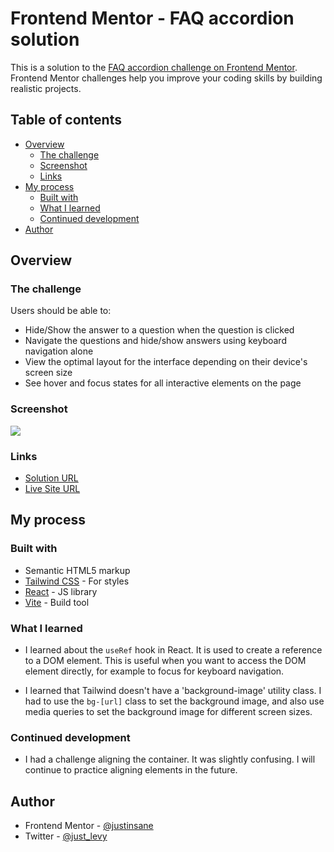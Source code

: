 # Frontend Mentor - FAQ accordion solution

This is a solution to the [FAQ accordion challenge on Frontend Mentor](https://www.frontendmentor.io/challenges/faq-accordion-wyfFdeBwBz). Frontend Mentor challenges help you improve your coding skills by building realistic projects.

## Table of contents

- [Overview](#overview)
  - [The challenge](#the-challenge)
  - [Screenshot](#screenshot)
  - [Links](#links)
- [My process](#my-process)
  - [Built with](#built-with)
  - [What I learned](#what-i-learned)
  - [Continued development](#continued-development)
- [Author](#author)

## Overview

### The challenge

Users should be able to:

- Hide/Show the answer to a question when the question is clicked
- Navigate the questions and hide/show answers using keyboard navigation alone
- View the optimal layout for the interface depending on their device's screen size
- See hover and focus states for all interactive elements on the page

### Screenshot

![](./faq-accordion.jpg)

### Links

- [Solution URL](https://www.frontendmentor.io/solutions/faq-accordion-react-and-tailwind-css-dJOe_l6Kdu)
- [Live Site URL](https://faq-accordion-nine-kohl.vercel.app/)

## My process

### Built with

- Semantic HTML5 markup
- [Tailwind CSS](https://tailwindcss.com/) - For styles
- [React](https://reactjs.org/) - JS library
- [Vite](https://vitejs.dev/) - Build tool

### What I learned

- I learned about the `useRef` hook in React. It is used to create a reference to a DOM element. This is useful when you want to access the DOM element directly, for example to focus for keyboard navigation.

- I learned that Tailwind doesn't have a 'background-image' utility class. I had to use the `bg-[url]` class to set the background image, and also use media queries to set the background image for different screen sizes.

### Continued development

- I had a challenge aligning the container. It was slightly confusing. I will continue to practice aligning elements in the future.

## Author

- Frontend Mentor - [@justinsane](https://www.frontendmentor.io/profile/justinsane)
- Twitter - [@just_levy](https://www.x.com/just_levy)
